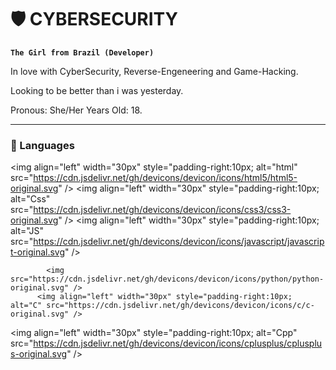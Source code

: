 # 🛡️ CYBERSECURITY

**`The Girl from Brazil (Developer)`**

In love with CyberSecurity, Reverse-Engeneering and Game-Hacking.

Looking to be better than i was yesterday.

Pronous: She/Her
Years Old: 18.


---
### 🧰 Languages

<img align="left" width="30px" style="padding-right:10px; alt="html" src="https://cdn.jsdelivr.net/gh/devicons/devicon/icons/html5/html5-original.svg" />
<img align="left" width="30px" style="padding-right:10px; alt="Css" src="https://cdn.jsdelivr.net/gh/devicons/devicon/icons/css3/css3-original.svg" />
<img align="left" width="30px" style="padding-right:10px; alt="JS" src="https://cdn.jsdelivr.net/gh/devicons/devicon/icons/javascript/javascript-original.svg" />

            <img src="https://cdn.jsdelivr.net/gh/devicons/devicon/icons/python/python-original.svg" />
          <img align="left" width="30px" style="padding-right:10px; alt="C" src="https://cdn.jsdelivr.net/gh/devicons/devicon/icons/c/c-original.svg" />
<img align="left" width="30px" style="padding-right:10px; alt="Cpp" src="https://cdn.jsdelivr.net/gh/devicons/devicon/icons/cplusplus/cplusplus-original.svg" />

          
#
